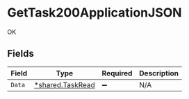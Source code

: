 # GetTask200ApplicationJSON

OK


## Fields

| Field                                               | Type                                                | Required                                            | Description                                         |
| --------------------------------------------------- | --------------------------------------------------- | --------------------------------------------------- | --------------------------------------------------- |
| `Data`                                              | [*shared.TaskRead](../../models/shared/taskread.md) | :heavy_minus_sign:                                  | N/A                                                 |